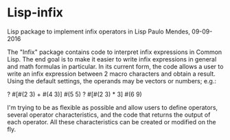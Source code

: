 # Lisp-infix
Lisp package to implement infix operators in Lisp
Paulo Mendes, 09-09-2016

The "Infix" package contains code to interpret infix expressions in Common Lisp. The end goal is to make it easier to write infix expressions in general and math formulas in particular. In its current form, the code allows a user to write an infix expression between 2 macro characters and obtain a result. Using the default settings, the operands may be vectors or numbers; e.g.:

  ? #[#(2 3) + #(4 3)]
  #(5 5)
  ?
  #[#(2 3) * 3]
  #(6 9)

I'm trying to be as flexible as possible and allow users to define operators, several operator characteristics, and the code that returns the output of each operator. All these characteristics can be created or modified on the fly.
